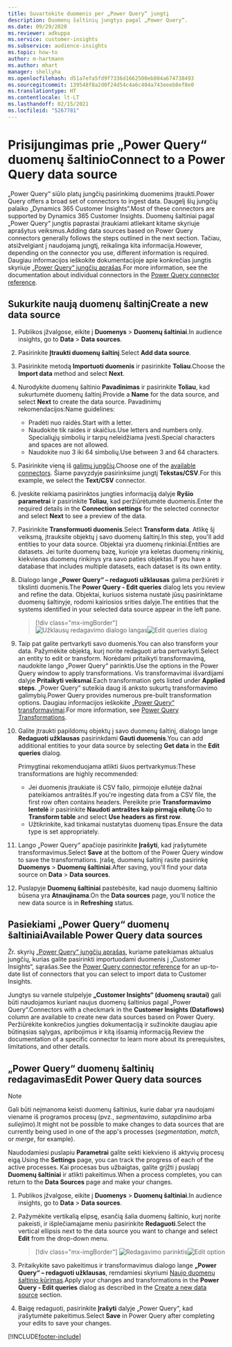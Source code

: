 ```yaml
---
title: Suvartokite duomenis per „Power Query“ jungtį
description: Duomenų šaltinių jungtys pagal „Power Query“.
ms.date: 09/29/2020
ms.reviewer: adkuppa
ms.service: customer-insights
ms.subservice: audience-insights
ms.topic: how-to
author: m-hartmann
ms.author: mhart
manager: shellyha
ms.openlocfilehash: d51a7efa5fd9f7336d1662500eb804a674738493
ms.sourcegitcommit: 139548f8a2d0f24d54c4a6c404a743eeeb8ef8e0
ms.translationtype: HT
ms.contentlocale: lt-LT
ms.lasthandoff: 02/15/2021
ms.locfileid: "5267781"
---
```

# <a name="connect-to-a-power-query-data-source"></a><span data-ttu-id="9e046-103">Prisijungimas prie „Power Query“ duomenų šaltinio</span><span class="sxs-lookup"><span data-stu-id="9e046-103">Connect to a Power Query data source</span></span>

<span data-ttu-id="9e046-104">„Power Query“ siūlo platų jungčių pasirinkimą duomenims įtraukti.</span><span class="sxs-lookup"><span data-stu-id="9e046-104">Power Query offers a broad set of connectors to ingest data.</span></span> <span data-ttu-id="9e046-105">Daugelį šių jungčių palaiko „Dynamics 365 Customer Insights“.</span><span class="sxs-lookup"><span data-stu-id="9e046-105">Most of these connectors are supported by Dynamics 365 Customer Insights.</span></span> <span data-ttu-id="9e046-106">Duomenų šaltiniai pagal „Power Query“ jungtis paprastai įtraukiami atliekant kitame skyriuje aprašytus veiksmus.</span><span class="sxs-lookup"><span data-stu-id="9e046-106">Adding data sources based on Power Query connectors generally follows the steps outlined in the next section.</span></span> <span data-ttu-id="9e046-107">Tačiau, atsižvelgiant į naudojamą jungtį, reikalinga kita informacija.</span><span class="sxs-lookup"><span data-stu-id="9e046-107">However, depending on the connector you use, different information is required.</span></span> <span data-ttu-id="9e046-108">Daugiau informacijos ieškokite dokumentacijoje apie konkrečias jungtis skyriuje [„Power Query“ jungčių aprašas](https://docs.microsoft.com/power-query/connectors/).</span><span class="sxs-lookup"><span data-stu-id="9e046-108">For more information, see the documentation about individual connectors in the [Power Query connector reference](https://docs.microsoft.com/power-query/connectors/).</span></span>

## <a name="create-a-new-data-source"></a><span data-ttu-id="9e046-109">Sukurkite naują duomenų šaltinį</span><span class="sxs-lookup"><span data-stu-id="9e046-109">Create a new data source</span></span>

1. <span data-ttu-id="9e046-110">Publikos įžvalgose, eikite į **Duomenys** > **Duomenų šaltiniai**.</span><span class="sxs-lookup"><span data-stu-id="9e046-110">In audience insights, go to **Data** > **Data sources**.</span></span>

1. <span data-ttu-id="9e046-111">Pasirinkite **Įtraukti duomenų šaltinį**.</span><span class="sxs-lookup"><span data-stu-id="9e046-111">Select **Add data source**.</span></span>

1. <span data-ttu-id="9e046-112">Pasirinkite metodą **Importuoti duomenis** ir pasirinkite **Toliau**.</span><span class="sxs-lookup"><span data-stu-id="9e046-112">Choose the **Import data** method and select **Next**.</span></span>

1. <span data-ttu-id="9e046-113">Nurodykite duomenų šaltinio **Pavadinimas** ir pasirinkite **Toliau**, kad sukurtumėte duomenų šaltinį.</span><span class="sxs-lookup"><span data-stu-id="9e046-113">Provide a **Name** for the data source, and select **Next** to create the data source.</span></span> <span data-ttu-id="9e046-114">Pavadinimų rekomendacijos:</span><span class="sxs-lookup"><span data-stu-id="9e046-114">Name guidelines:</span></span> 
   - <span data-ttu-id="9e046-115">Pradėti nuo raidės.</span><span class="sxs-lookup"><span data-stu-id="9e046-115">Start with a letter.</span></span>
   - <span data-ttu-id="9e046-116">Naudokite tik raides ir skaičius.</span><span class="sxs-lookup"><span data-stu-id="9e046-116">Use letters and numbers only.</span></span> <span data-ttu-id="9e046-117">Specialiųjų simbolių ir tarpų neleidžiama įvesti.</span><span class="sxs-lookup"><span data-stu-id="9e046-117">Special characters and spaces are not allowed.</span></span>
   - <span data-ttu-id="9e046-118">Naudokite nuo 3 iki 64 simbolių.</span><span class="sxs-lookup"><span data-stu-id="9e046-118">Use between 3 and 64 characters.</span></span>

1. <span data-ttu-id="9e046-119">Pasirinkite vieną iš [galimų jungčių](#available-power-query-data-sources).</span><span class="sxs-lookup"><span data-stu-id="9e046-119">Choose one of the [available connectors](#available-power-query-data-sources).</span></span> <span data-ttu-id="9e046-120">Šiame pavyzdyje pasirinksime jungtį **Tekstas/CSV**.</span><span class="sxs-lookup"><span data-stu-id="9e046-120">For this example, we select the **Text/CSV** connector.</span></span>

1. <span data-ttu-id="9e046-121">Įveskite reikiamą pasirinktos jungties informaciją dalyje **Ryšio parametrai** ir pasirinkite **Toliau**, kad peržiūrėtumėte duomenis.</span><span class="sxs-lookup"><span data-stu-id="9e046-121">Enter the required details in the **Connection settings** for the selected connector and select **Next** to see a preview of the data.</span></span>

1. <span data-ttu-id="9e046-122">Pasirinkite **Transformuoti duomenis**.</span><span class="sxs-lookup"><span data-stu-id="9e046-122">Select **Transform data**.</span></span> <span data-ttu-id="9e046-123">Atlikę šį veiksmą, įtrauksite objektų į savo duomenų šaltinį.</span><span class="sxs-lookup"><span data-stu-id="9e046-123">In this step, you'll add entities to your data source.</span></span> <span data-ttu-id="9e046-124">Objektai yra duomenų rinkiniai.</span><span class="sxs-lookup"><span data-stu-id="9e046-124">Entities are datasets.</span></span> <span data-ttu-id="9e046-125">Jei turite duomenų bazę, kurioje yra keletas duomenų rinkinių, kiekvienas duomenų rinkinys yra savo paties objektas.</span><span class="sxs-lookup"><span data-stu-id="9e046-125">If you have a database that includes multiple datasets, each dataset is its own entity.</span></span>

1. <span data-ttu-id="9e046-126">Dialogo lange **„Power Query“ – redaguoti užklausas** galima peržiūrėti ir tikslinti duomenis.</span><span class="sxs-lookup"><span data-stu-id="9e046-126">The **Power Query - Edit queries** dialog lets you review and refine the data.</span></span> <span data-ttu-id="9e046-127">Objektai, kuriuos sistema nustatė jūsų pasirinktame duomenų šaltinyje, rodomi kairiosios srities dalyje.</span><span class="sxs-lookup"><span data-stu-id="9e046-127">The entities that the systems identified in your selected data source appear in the left pane.</span></span>

   > [!div class="mx-imgBorder"]
   > <span data-ttu-id="9e046-128">![Užklausų redagavimo dialogo langas](media/data-manager-configure-edit-queries.png "Užklausų redagavimo dialogo langas")</span><span class="sxs-lookup"><span data-stu-id="9e046-128">![Edit queries dialog](media/data-manager-configure-edit-queries.png "Edit queries dialog")</span></span>

1. <span data-ttu-id="9e046-129">Taip pat galite pertvarkyti savo duomenis.</span><span class="sxs-lookup"><span data-stu-id="9e046-129">You can also transform your data.</span></span> <span data-ttu-id="9e046-130">Pažymėkite objektą, kurį norite redaguoti arba pertvarkyti.</span><span class="sxs-lookup"><span data-stu-id="9e046-130">Select an entity to edit or transform.</span></span> <span data-ttu-id="9e046-131">Norėdami pritaikyti transformavimą, naudokite lango „Power Query“ parinktis.</span><span class="sxs-lookup"><span data-stu-id="9e046-131">Use the options in the Power Query window to apply transformations.</span></span> <span data-ttu-id="9e046-132">Vis transformavimai išvardijami dalyje **Pritaikyti veiksmai**.</span><span class="sxs-lookup"><span data-stu-id="9e046-132">Each transformation gets listed under **Applied steps**.</span></span> <span data-ttu-id="9e046-133">„Power Query“ suteikia daug iš anksto sukurtų transformavimo galimybių.</span><span class="sxs-lookup"><span data-stu-id="9e046-133">Power Query provides numerous pre-built transformation options.</span></span> <span data-ttu-id="9e046-134">Daugiau informacijos ieškokite [„Power Query“ transformavimai](https://docs.microsoft.com/power-query/power-query-what-is-power-query#transformations).</span><span class="sxs-lookup"><span data-stu-id="9e046-134">For more information, see [Power Query Transformations](https://docs.microsoft.com/power-query/power-query-what-is-power-query#transformations).</span></span>

1. <span data-ttu-id="9e046-135">Galite įtraukti papildomų objektų į savo duomenų šaltinį, dialogo lange **Redaguoti užklausas** pasirinkdami **Gauti duomenis**.</span><span class="sxs-lookup"><span data-stu-id="9e046-135">You can add additional entities to your data source by selecting **Get data** in the **Edit queries** dialog.</span></span>

   <span data-ttu-id="9e046-136">Primygtinai rekomenduojama atlikti šiuos pertvarkymus:</span><span class="sxs-lookup"><span data-stu-id="9e046-136">These transformations are highly recommended:</span></span>

   - <span data-ttu-id="9e046-137">Jei duomenis įtraukiate iš CSV failo, pirmojoje eilutėje dažnai pateikiamos antraštės.</span><span class="sxs-lookup"><span data-stu-id="9e046-137">If you're ingesting data from a CSV file, the first row often contains headers.</span></span> <span data-ttu-id="9e046-138">Pereikite prie **Transformavimo lentelė** ir pasirinkite **Naudoti antraštes kaip pirmąją eilutę**.</span><span class="sxs-lookup"><span data-stu-id="9e046-138">Go to **Transform table** and select **Use headers as first row**.</span></span>
   - <span data-ttu-id="9e046-139">Užtikrinkite, kad tinkamai nustatytas duomenų tipas.</span><span class="sxs-lookup"><span data-stu-id="9e046-139">Ensure the data type is set appropriately.</span></span>

1. <span data-ttu-id="9e046-140">Lango „Power Query“ apačioje pasirinkite **Įrašyti**, kad įrašytumėte transformavimus.</span><span class="sxs-lookup"><span data-stu-id="9e046-140">Select **Save** at the bottom of the Power Query window to save the transformations.</span></span> <span data-ttu-id="9e046-141">Įrašę, duomenų šaltinį rasite pasirinkę **Duomenys** > **Duomenų šaltiniai**.</span><span class="sxs-lookup"><span data-stu-id="9e046-141">After saving, you'll find your data source on **Data** > **Data sources**.</span></span>

1. <span data-ttu-id="9e046-142">Puslapyje **Duomenų šaltiniai** pastebėsite, kad naujo duomenų šaltinio būsena yra **Atnaujinama**.</span><span class="sxs-lookup"><span data-stu-id="9e046-142">On the **Data sources** page, you'll notice the new data source is in **Refreshing** status.</span></span>

## <a name="available-power-query-data-sources"></a><span data-ttu-id="9e046-143">Pasiekiami „Power Query“ duomenų šaltiniai</span><span class="sxs-lookup"><span data-stu-id="9e046-143">Available Power Query data sources</span></span>

<span data-ttu-id="9e046-144">Žr. skyrių [„Power Query“ jungčių aprašas](https://docs.microsoft.com/power-query/connectors/), kuriame pateikiamas aktualus jungčių, kurias galite pasirinkti importuodami duomenis į „Customer Insights“, sąrašas.</span><span class="sxs-lookup"><span data-stu-id="9e046-144">See the [Power Query connector reference](https://docs.microsoft.com/power-query/connectors/) for an up-to-date list of connectors that you can select to import data to Customer Insights.</span></span> 

<span data-ttu-id="9e046-145">Jungtys su varnele stulpelyje **„Customer Insights“ (duomenų srautai)** gali būti naudojamos kuriant naujus duomenų šaltinius pagal „Power Query“.</span><span class="sxs-lookup"><span data-stu-id="9e046-145">Connectors with a checkmark in the **Customer Insights (Dataflows)** column are available to create new data sources based on Power Query.</span></span> <span data-ttu-id="9e046-146">Peržiūrėkite konkrečios jungties dokumentaciją ir sužinokite daugiau apie būtinąsias sąlygas, apribojimus ir kitą išsamią informaciją.</span><span class="sxs-lookup"><span data-stu-id="9e046-146">Review the documentation of a specific connector to learn more about its prerequisites, limitations, and other details.</span></span>

## <a name="edit-power-query-data-sources"></a><span data-ttu-id="9e046-147">„Power Query“ duomenų šaltinių redagavimas</span><span class="sxs-lookup"><span data-stu-id="9e046-147">Edit Power Query data sources</span></span>

> [!NOTE]
> <span data-ttu-id="9e046-148">Gali būti neįmanoma keisti duomenų šaltinius, kurie dabar yra naudojami viename iš programos procesų (pvz., *segmentavimo*, *sutapdinimo* arba *suliejimo*).</span><span class="sxs-lookup"><span data-stu-id="9e046-148">It might not be possible to make changes to data sources that are currently being used in one of the app's processes (*segmentation*, *match*, or *merge*, for example).</span></span> 
>
> <span data-ttu-id="9e046-149">Naudodamiesi puslapiu **Parametrai** galite sekti kiekvieno iš aktyvių procesų eigą.</span><span class="sxs-lookup"><span data-stu-id="9e046-149">Using the **Settings** page, you can track the progress of each of the active processes.</span></span> <span data-ttu-id="9e046-150">Kai procesas bus užbaigtas, galite grįžti į puslapį **Duomenų šaltiniai** ir atlikti pakeitimus.</span><span class="sxs-lookup"><span data-stu-id="9e046-150">When a process completes, you can return to the **Data Sources** page and make your changes.</span></span>

1. <span data-ttu-id="9e046-151">Publikos įžvalgose, eikite į **Duomenys** > **Duomenų šaltiniai**.</span><span class="sxs-lookup"><span data-stu-id="9e046-151">In audience insights, go to **Data** > **Data sources**.</span></span>

2. <span data-ttu-id="9e046-152">Pažymėkite vertikalią elipsę, esančią šalia duomenų šaltinio, kurį norite pakeisti, ir išplečiamajame meniu pasirinkite **Redaguoti**.</span><span class="sxs-lookup"><span data-stu-id="9e046-152">Select the vertical ellipsis next to the data source you want to change and select **Edit** from the drop-down menu.</span></span>

   > [!div class="mx-imgBorder"]
   > <span data-ttu-id="9e046-153">![Redagavimo parinktis](media/edit-option-data-sources.png "Redagavimo parinktis")</span><span class="sxs-lookup"><span data-stu-id="9e046-153">![Edit option](media/edit-option-data-sources.png "Edit option")</span></span>

3. <span data-ttu-id="9e046-154">Pritaikykite savo pakeitimus ir transformavimus dialogo lange **„Power Query“ – redaguoti užklausas**, remdamiesi skyriumi [Naujo duomenų šaltinio kūrimas](#create-a-new-data-source).</span><span class="sxs-lookup"><span data-stu-id="9e046-154">Apply your changes and transformations in the **Power Query - Edit queries** dialog as described in the [Create a new data source](#create-a-new-data-source) section.</span></span>

4. <span data-ttu-id="9e046-155">Baigę redaguoti, pasirinkite **Įrašyti** dalyje „Power Query“, kad įrašytumėte pakeitimus.</span><span class="sxs-lookup"><span data-stu-id="9e046-155">Select **Save** in Power Query after completing your edits to save your changes.</span></span>


[!INCLUDE[footer-include](../includes/footer-banner.md)]